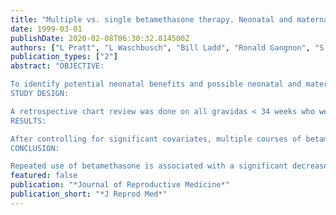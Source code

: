 ```yaml
---
title: "Multiple vs. single betamethasone therapy. Neonatal and maternal effects"
date: 1999-03-01
publishDate: 2020-02-08T06:30:32.814500Z
authors: ["L Pratt", "L Waschbusch", "Bill Ladd", "Ronald Gangnon", "S Hendricks"]
publication_types: ["2"]
abstract: "OBJECTIVE:

To identify potential neonatal benefits and possible neonatal and maternal complications associated with repeated use of antenatal corticosteroids.
STUDY DESIGN:

A retrospective chart review was done on all gravidas < 34 weeks who were hospitalized and received antenatal betamethasone at our institution between January 1, 1992 and April 30, 1996. Regression analysis was performed to investigate the relationship between single vs. multiple course of betamethasone and multiple variables.
RESULTS:

After controlling for significant covariates, multiple courses of betamethasone were associated with a decrease in oxygen use (P < .01). A nonsignificant decline in respiratory distress syndrome and assisted ventilation was noted. No effect on birth weight or maternal or neonatal infection was seen.
CONCLUSION:

Repeated use of betamethasone is associated with a significant decrease in oxygen use in the preterm neonate. No significant maternal or neonatal complications were found. A prospective, randomized trial is necessary."
featured: false
publication: "*Journal of Reproductive Medicine*"
publication_short: "*J Reprod Med*"
---
```


